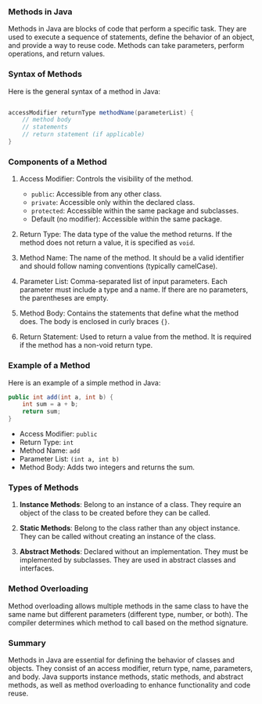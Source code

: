 ### Methods in Java

Methods in Java are blocks of code that perform a specific task. They are used to execute a sequence of statements, define the behavior of an object, and provide a way to reuse code. Methods can take parameters, perform operations, and return values.

### Syntax of Methods

Here is the general syntax of a method in Java:

```java

accessModifier returnType methodName(parameterList) {
    // method body
    // statements
    // return statement (if applicable)
}
```

### Components of a Method

1.  Access Modifier: Controls the visibility of the method.

    -   `public`: Accessible from any other class.
    -   `private`: Accessible only within the declared class.
    -   `protected`: Accessible within the same package and subclasses.
    -   Default (no modifier): Accessible within the same package.
2.  Return Type: The data type of the value the method returns. If the method does not return a value, it is specified as `void`.

3.  Method Name: The name of the method. It should be a valid identifier and should follow naming conventions (typically camelCase).

4.  Parameter List: Comma-separated list of input parameters. Each parameter must include a type and a name. If there are no parameters, the parentheses are empty.

5.  Method Body: Contains the statements that define what the method does. The body is enclosed in curly braces `{}`.

6.  Return Statement: Used to return a value from the method. It is required if the method has a non-void return type.

### Example of a Method

Here is an example of a simple method in Java:

```java
public int add(int a, int b) {
    int sum = a + b;
    return sum;
}
```

-   Access Modifier: `public`
-   Return Type: `int`
-   Method Name: `add`
-   Parameter List: `(int a, int b)`
-   Method Body: Adds two integers and returns the sum.

### Types of Methods

1.  **Instance Methods**: Belong to an instance of a class. They require an object of the class to be created before they can be called.

2.  **Static Methods**: Belong to the class rather than any object instance. They can be called without creating an instance of the class.

3.  **Abstract Methods**: Declared without an implementation. They must be implemented by subclasses. They are used in abstract classes and interfaces.


### Method Overloading

Method overloading allows multiple methods in the same class to have the same name but different parameters (different type, number, or both). The compiler determines which method to call based on the method signature.

### Summary

Methods in Java are essential for defining the behavior of classes and objects. They consist of an access modifier, return type, name, parameters, and body. Java supports instance methods, static methods, and abstract methods, as well as method overloading to enhance functionality and code reuse.